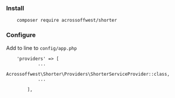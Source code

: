 ### Install

        composer require acrossoffwest/shorter
        
### Configure

Add to line to `config/app.php` 

        'providers' => [
                ...
                Acrossoffwest\Shorter\Providers\ShorterServiceProvider::class,
                ...
        
            ],